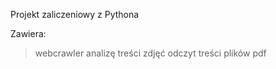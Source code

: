 Projekt zaliczeniowy z Pythona

Zawiera:
>webcrawler
>analizę treści zdjęć
>odczyt treści plików pdf
